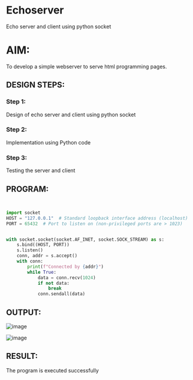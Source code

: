 # Echoserver
Echo server and client using python socket

# AIM:

To develop a simple webserver to serve html programming pages.

## DESIGN STEPS:

### Step 1:


Design of echo server and client using python socket


### Step 2:


Implementation using Python code


### Step 3:

Testing the server and client 


## PROGRAM:
```python


import socket
HOST = "127.0.0.1"  # Standard loopback interface address (localhost)
PORT = 65432  # Port to listen on (non-privileged ports are > 1023)


with socket.socket(socket.AF_INET, socket.SOCK_STREAM) as s:
    s.bind((HOST, PORT))
    s.listen()
    conn, addr = s.accept()
    with conn:
        print(f"Connected by {addr}")
        while True:
            data = conn.recv(1024)
            if not data:
                break
            conn.sendall(data)
```
## OUTPUT:
![image](https://github.com/user-attachments/assets/019fb44f-7182-4f17-8524-3b21c88aab2e)

![image](https://github.com/user-attachments/assets/4e95bd93-6ef8-4ef5-b541-699b4585f270)


## RESULT:
The program is executed successfully
